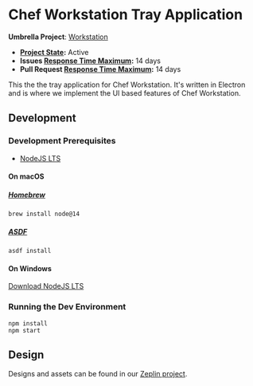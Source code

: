 # Chef Workstation Tray Application

**Umbrella Project**: [Workstation](https://github.com/chef/chef-oss-practices/blob/main/projects/chef-workstation.md)

* **[Project State](https://github.com/chef/chef-oss-practices/blob/main/repo-management/repo-states.md):** Active
* **Issues [Response Time Maximum](https://github.com/chef/chef-oss-practices/blob/main/repo-management/repo-states.md):** 14 days
* **Pull Request [Response Time Maximum](https://github.com/chef/chef-oss-practices/blob/main/repo-management/repo-states.md):** 14 days

This the the tray application for Chef Workstation. It's written in Electron and is where we implement the UI based features of Chef Workstation.

## Development

### Development Prerequisites

* [NodeJS LTS](https://nodejs.org/)

#### On macOS

##### [Homebrew](https://brew.sh)

```shell
brew install node@14
```

##### [ASDF](https://github.com/asdf-vm/asdf)

```shell
asdf install
```

#### On Windows

[Download NodeJS LTS](https://nodejs.org/en/download/)

### Running the Dev Environment

```shell
npm install
npm start
```

## Design

Designs and assets can be found in our [Zeplin project](https://zpl.io/Vqwx37m).
